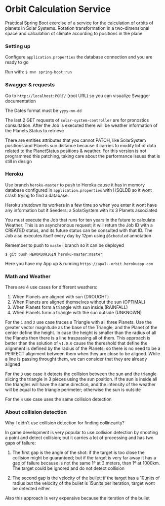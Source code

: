 # Orbit Calculation Service

Practical Spring Boot exercise of a service for the calculation of orbits of planets in Solar Systems. Rotation transformation in a two-dimensional space and calculation of climate according to positions in the plane


### Setting up
Configure `application.properties` the database connection and you are ready to go

Run with: ``$ mvn spring-boot:run``


### Swagger & requests
Go to ``http://localhost:PORT/`` (root URL) so you can visualize Swagger documentation

The Dates format must be `yyyy-mm-dd`

The last 2 GET requests of `solar-system-controller` are for pronostics consultation. After the Job is executed there will be weather information of the Planets Status to retrieve

There are entities attributes that you cannot PATCH, like SolarSystem positions and Planets sun distance because it carries to modify lot of data related to the PlanetStatus positions & weather. For this version is not programmed this patching, taking care about the performance issues that is still in design

### Heroku
Use branch ``heroku-master`` to push to Heroku cause it has in memory database configured in `application.properties` with HSQLDB so it wont crash trying to find a database.

Heroku shutdown its workers in a few time so when you enter it wont have any information but it Seeders: a SolarSystem with its 3 Planets associated

You must execute the Job that runs for ten years in the future to calculate Weather. This is an asynchronous request; it will return the Job ID with a CREATED status, and its future status can be consulted with that ID. The Job also executes itself every day by 12pm using `@Scheduled` annotation

Remember to push to `master` branch so it can be deployed
```
$ git push HEROKUORIGIN heroku-master:master
```

Here you have my App up & running ``https://apal--orbit.herokuapp.com``


### Math and Weather
There are 4 use cases for different weathers:
1. When Planets are aligned with sun (DROUGHT)
2. When Planets are aligned themselves without the sun (OPTIMAL)
3. When Planets form a triangle with sun inside (RAINFALL)
4. When Planets form a triangle with the sun outside (UNKNOWN)

For the `1` and `2` use case traces a Triangle with all three Planets. Use the greater vector magnitude as the base of the Triangle, and the Planet of the center define the height. In case the height is smaller than the radius of all the Planets then there is a line traspassing all of them. 
This approach is better than the solution of `v1.0.0` cause the thereshold that define the alignment is defined by the radius of the Planets; so there is no need to be a PERFECT alignment between them when they are close to be aligned. While a line is passing throught them, we can consider that they are already aligned

For the `3` use case it detects the collision between the sun and the triangle slicing the triangle in 3 pieces using the sun position. If the sun is inside all the triangles will have the same direction, and the intensity of the weather will be equal to the triangle perimeter; otherwise the sun is outside

For the `4` use case uses the same collision detection


### About collision detection
Why I didn't use collision detection for finding collinearity?

In game development is very popular to use collision detection by shooting a point and detect collision; but it carries a lot of processing and has two gaps of failure:

1. The first gap is the angle of the shot: if the target is too close the collision might be guaranteed; but if the target is very far away it has a gap of failure because is not the same 1º at 3 meters, than 1º at 1000km. The target could be ignored and do not detect collision

2. The second gap is the velocity of the bullet: if the target has a 10units of radius but the velocity of the bullet is 15units per iteration, target wont be detected either

Also this approach is very expensive because the iteration of the bullet
